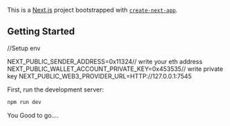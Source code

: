 This is a [Next.js](https://nextjs.org/) project bootstrapped with [`create-next-app`](https://github.com/vercel/next.js/tree/canary/packages/create-next-app).

## Getting Started

//Setup env 

NEXT_PUBLIC_SENDER_ADDRESS=0x11324// write your eth address
NEXT_PUBLIC_WALLET_ACCOUNT_PRIVATE_KEY=0x453535// write private key 
NEXT_PUBLIC_WEB3_PROVIDER_URL=HTTP://127.0.0.1:7545


First, run the development server:

```bash
npm run dev
```

You Good to go....
